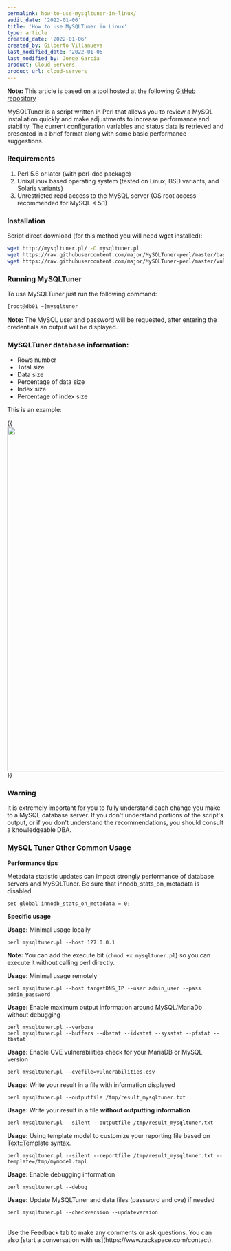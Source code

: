 ```yaml
---
permalink: how-to-use-mysqltuner-in-linux/
audit_date: '2022-01-06'
title: 'How to use MySQLTuner in Linux'
type: article
created_date: '2022-01-06'
created_by: Gilberto Villanueva
last_modified_date: '2022-01-06'
last_modified_by: Jorge Garcia
product: Cloud Servers
product_url: cloud-servers
---
```

**Note:** This article is based on a tool hosted at the following [GitHub repository](https://github.com/major/MySQLTuner-perl)

MySQLTuner is a script written in Perl that allows you to review a MySQL installation quickly and make adjustments to increase performance and stability. The current configuration variables and status data is retrieved and presented in a brief format along with some basic performance suggestions.

### Requirements
1. Perl 5.6 or later (with perl-doc package)
2. Unix/Linux based operating system (tested on Linux, BSD variants, and Solaris variants)
3. Unrestricted read access to the MySQL server (OS root access recommended for MySQL < 5.1)

### Installation
Script direct download (for this method you will need wget installed):

```sh
wget http://mysqltuner.pl/ -O mysqltuner.pl
wget https://raw.githubusercontent.com/major/MySQLTuner-perl/master/basic_passwords.txt -O basic_passwords.txt
wget https://raw.githubusercontent.com/major/MySQLTuner-perl/master/vulnerabilities.csv -O vulnerabilities.csv
```

### Running MySQLTuner

To use MySQLTuner just run the following command:

```sh
[root@db01 ~]mysqltuner
```
**Note:** The MySQL user and password will be requested, after entering the credentials an output will be displayed.

### MySQLTuner database information:
- Rows number
- Total size
- Data size
- Percentage of data size
- Index size
- Percentage of index size

This is an example:

{{<image src="mysqltuner.png" width="800">}}


### Warning

It is extremely important for you to fully understand each change you make to a MySQL database server. If you don't understand portions of the script's output, or if you don't understand the recommendations, you should consult a knowledgeable DBA.

### MySQL Tuner Other Common Usage
**Performance tips**

Metadata statistic updates can impact strongly performance of database servers and MySQLTuner.
Be sure that innodb_stats_on_metadata is disabled.
```
set global innodb_stats_on_metadata = 0;
```
**Specific usage**

__Usage:__ Minimal usage locally
```
perl mysqltuner.pl --host 127.0.0.1
```
**Note:** You can add the execute bit (`chmod +x mysqltuner.pl`) so you can execute it without calling perl directly.

__Usage:__ Minimal usage remotely
```
perl mysqltuner.pl --host targetDNS_IP --user admin_user --pass admin_password
```
__Usage:__ Enable maximum output information around MySQL/MariaDb without debugging
```
perl mysqltuner.pl --verbose
perl mysqltuner.pl --buffers --dbstat --idxstat --sysstat --pfstat --tbstat
```
__Usage:__ Enable CVE vulnerabilities check for your MariaDB or MySQL version
```
perl mysqltuner.pl --cvefile=vulnerabilities.csv
```
__Usage:__ Write your result in a file with information displayed
```
perl mysqltuner.pl --outputfile /tmp/result_mysqltuner.txt
```
__Usage:__ Write your result in a file **without outputting information**
```
perl mysqltuner.pl --silent --outputfile /tmp/result_mysqltuner.txt
```
__Usage:__ Using template model to customize your reporting file based on [Text::Template](https://metacpan.org/pod/Text::Template) syntax.
```
perl mysqltuner.pl --silent --reportfile /tmp/result_mysqltuner.txt --template=/tmp/mymodel.tmpl
```
__Usage:__ Enable debugging information
```
perl mysqltuner.pl --debug
```
__Usage:__ Update MySQLTuner and data files (password and cve) if needed
```
perl mysqltuner.pl --checkversion --updateversion
```

  
<br> 
Use the Feedback tab to make any comments or ask questions. You can also [start a conversation with us](https://www.rackspace.com/contact).
